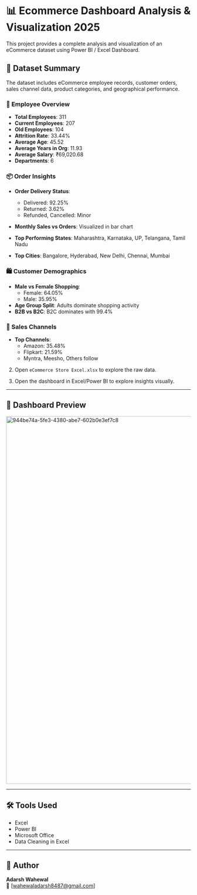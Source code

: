 # 📊 Ecommerce Dashboard Analysis & Visualization 2025

This project provides a complete analysis and visualization of an eCommerce dataset using Power BI / Excel Dashboard.

## 🧾 Dataset Summary
The dataset includes eCommerce employee records, customer orders, sales channel data, product categories, and geographical performance.

### 👥 Employee Overview
- **Total Employees**: 311
- **Current Employees**: 207
- **Old Employees**: 104
- **Attrition Rate**: 33.44%
- **Average Age**: 45.52
- **Average Years in Org**: 11.93
- **Average Salary**: ₹69,020.68
- **Departments**: 6

### 📦 Order Insights
- **Order Delivery Status**: 
  - Delivered: 92.25%
  - Returned: 3.62%
  - Refunded, Cancelled: Minor

- **Monthly Sales vs Orders**: Visualized in bar chart
- **Top Performing States**: Maharashtra, Karnataka, UP, Telangana, Tamil Nadu
- **Top Cities**: Bangalore, Hyderabad, New Delhi, Chennai, Mumbai

### 🛍️ Customer Demographics
- **Male vs Female Shopping**: 
  - Female: 64.05%
  - Male: 35.95%
- **Age Group Split**: Adults dominate shopping activity
- **B2B vs B2C**: B2C dominates with 99.4%

### 🛒 Sales Channels
- **Top Channels**:
  - Amazon: 35.48%
  - Flipkart: 21.59%
  - Myntra, Meesho, Others follow

2. Open `eCommerce Store Excel.xlsx` to explore the raw data.

3. Open the dashboard in Excel/Power BI to explore insights visually.

---

## 📸 Dashboard Preview


<img width="2048" height="999" alt="944be74a-5fe3-4380-abe7-602b0e3ef7c8" src="https://github.com/user-attachments/assets/343107b4-292b-48fd-8195-c38e0c02695d" />

---

## 🛠️ Tools Used
- Excel
- Power BI
- Microsoft Office
- Data Cleaning in Excel

---

## 👤 Author
**Adarsh Wahewal**  
📧 [wahewaladarsh8487@gmail.com]



